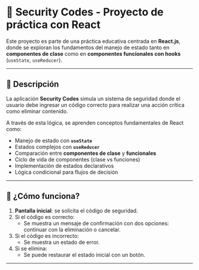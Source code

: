 # 🔐 Security Codes - Proyecto de práctica con React

Este proyecto es parte de una práctica educativa centrada en **React.js**, donde se exploran los fundamentos del manejo de estado tanto en **componentes de clase** como en **componentes funcionales con hooks** (`useState`, `useReducer`).

---

## 📌 Descripción

La aplicación **Security Codes** simula un sistema de seguridad donde el usuario debe ingresar un código correcto para realizar una acción crítica como eliminar contenido. 

A través de esta lógica, se aprenden conceptos fundamentales de React como:

- Manejo de estado con **`useState`**
- Estados complejos con **`useReducer`**
- Comparación entre **componentes de clase** y **funcionales**
- Ciclo de vida de componentes (clase vs funciones)
- Implementación de estados declarativos
- Lógica condicional para flujos de decisión

---

## 🧠 ¿Cómo funciona?

1. **Pantalla inicial**: se solicita el código de seguridad.
2. Si el código es correcto:
   - Se muestra un mensaje de confirmación con dos opciones: continuar con la eliminación o cancelar.
3. Si el código es incorrecto:
   - Se muestra un estado de error.
4. Si se elimina:
   - Se puede restaurar el estado inicial con un botón.

---